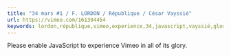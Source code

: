 ```yaml
---
title: "34 mars #1 / F. LORDON / République / César Vayssié"
url: https://vimeo.com/161394454
keywords: lordon,république,vimeo,experience,34,javascript,vayssié,glory,césar,mars,enable
---
```

Please enable JavaScript to experience Vimeo in all of its glory.
